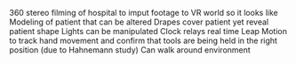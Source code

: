 
360 stereo filming of hospital to imput footage to VR world so it looks like 
Modeling of patient that can be altered 
Drapes cover patient yet reveal patient shape
Lights can be manipulated
Clock relays real time
Leap Motion to track hand movement and confirm that tools are being held in the right position (due to Hahnemann study)
Can walk around environment 
